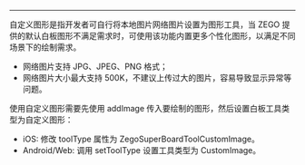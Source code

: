 <Title>什么是自定义图形？</Title>


---

自定义图形是指开发者可自行将本地图片网络图片设置为图形工具，当 ZEGO 提供的默认白板图形不满足需求时，可使用该功能内置更多个性化图形，以满足不同场景下的绘制需求。
- 网络图片支持 JPG、JPEG、PNG 格式；
- 网络图片大小最大支持 500K，不建议上传过大的图片，容易导致显示异常等问题。

使用自定义图形需要先使用 addImage 传入要绘制的图形，然后设置白板工具类型为自定义图形：
- iOS: 修改 toolType 属性为 ZegoSuperBoardToolCustomImage。
- Android/Web: 调用 setToolType 设置工具类型为 CustomImage。